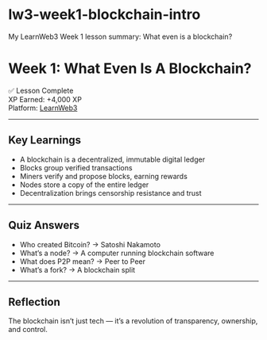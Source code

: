 # lw3-week1-blockchain-intro
My LearnWeb3 Week 1 lesson summary: What even is a blockchain?
# Week 1: What Even Is A Blockchain?

✅ Lesson Complete  
XP Earned: +4,000 XP  
Platform: [LearnWeb3](https://learnweb3.io/lessons/what-even-is-a-blockchain/)

---

## Key Learnings
- A blockchain is a decentralized, immutable digital ledger  
- Blocks group verified transactions  
- Miners verify and propose blocks, earning rewards  
- Nodes store a copy of the entire ledger  
- Decentralization brings censorship resistance and trust

---

## Quiz Answers
- Who created Bitcoin? → Satoshi Nakamoto  
- What’s a node? → A computer running blockchain software  
- What does P2P mean? → Peer to Peer  
- What’s a fork? → A blockchain split

---

## Reflection
The blockchain isn’t just tech — it’s a revolution of transparency, ownership, and control.
